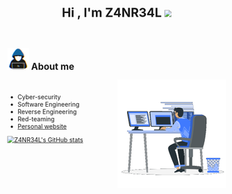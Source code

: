 <h1 align="center"><b>Hi , I'm Z4NR34L </b><img src="https://media.giphy.com/media/hvRJCLFzcasrR4ia7z/giphy.gif" width="35"></h1>

<br>

## <picture><img src = "https://github.com/0xAbdulKhalid/0xAbdulKhalid/raw/main/assets/mdImages/about_me.gif" width = 50px></picture> **About me**

<picture> <img align="right" src="https://github.com/0xAbdulKhalid/0xAbdulKhalid/raw/main/assets/mdImages/Right_Side.gif" width = 250px></picture>

<br>

- Cyber-security
- Software Engineering
- Reverse Engineering
- Red-teaming
- [Personal website](https://www.zanreal.net)
  
[![Z4NR34L's GitHub stats](https://github-readme-stats.vercel.app/api?username=z4nr34l&count_private=true&show_icons=true&theme=dark)](https://github.com/anuraghazra/github-readme-stats)
